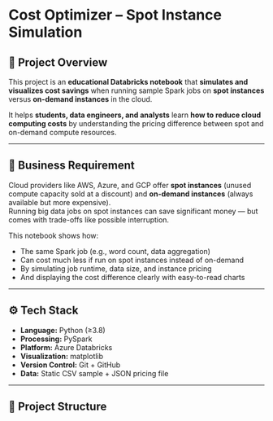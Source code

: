 # Cost Optimizer – Spot Instance Simulation

## 📌 Project Overview

This project is an **educational Databricks notebook** that **simulates and visualizes cost savings** when running sample Spark jobs on **spot instances** versus **on-demand instances** in the cloud.

It helps **students, data engineers, and analysts** learn **how to reduce cloud computing costs** by understanding the pricing difference between spot and on-demand compute resources.

---

## 🎯 Business Requirement

Cloud providers like AWS, Azure, and GCP offer **spot instances** (unused compute capacity sold at a discount) and **on-demand instances** (always available but more expensive).  
Running big data jobs on spot instances can save significant money — but comes with trade-offs like possible interruption.

This notebook shows how:
- The same Spark job (e.g., word count, data aggregation)
- Can cost much less if run on spot instances instead of on-demand
- By simulating job runtime, data size, and instance pricing
- And displaying the cost difference clearly with easy-to-read charts

---

## ⚙️ Tech Stack

- **Language:** Python (≥3.8)
- **Processing:** PySpark
- **Platform:** Azure Databricks
- **Visualization:** matplotlib
- **Version Control:** Git + GitHub
- **Data:** Static CSV sample + JSON pricing file

---

## 📂 Project Structure


